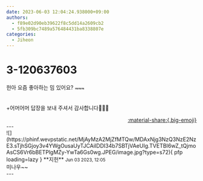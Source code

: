 ```yaml
---
date: 2023-06-03 12:04:24.938000+09:00
authors:
  - f89e02d90eb39622f8c5dd14a2609cb2
  - 5fb309bc7489a576484431ba8338807e
categories:
  - Jiheon
---
```


# 3-120637603

<div class="post-container" markdown="1">
<div class="content-container md-sidebar__scrollwrap" markdown="1">

헌아 요즘 좋아하는 밈 있어요? ⫬⫬⫬<br><br><br>+어머어머 답장을 보내 주셔서 감사합니다🫣🫶🏻<br>

</div>
</div>

<div style="text-align: right;" markdown="1">
<a href="https://weverse.io/fromis9/fanpost/3-120637603" style="text-align: right;">:material-share:{.big-emoji}</a>
</div>
---

<div class="comments-container md-sidebar__scrollwrap" markdown="1">
<div class="comment" markdown="1">
<div class='id-container' markdown="1">
![](https://phinf.wevpstatic.net/MjAyMzA2MjZfMTQw/MDAxNjg3NzQ3NzE2NzE3.sTjhSGjoy3v4YWgOusaUyTJCAiIDDI34b7SBTjVAeUIg.TVETBI6wZ_tQjmoAsCS6Vr6bBETPlgMZy-YwTa6Gs0wg.JPEG/image.jpg?type=s72){ pfp loading=lazy }
**<span class="artist">지헌</span>** <small>Jun 03 2023, 12:05</small><br>
</div>
<div class='comment-body' markdown="1">
미나우~~
</div>
</div>
</div>
---
